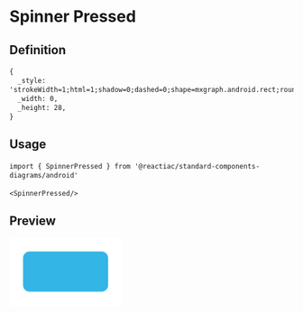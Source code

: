 # Spinner Pressed

## Definition

```
{
  _style: 'strokeWidth=1;html=1;shadow=0;dashed=0;shape=mxgraph.android.rect;rounded=1;fillColor=#33b5e5;strokeColor=#33b5e5;',
  _width: 0,
  _height: 28,
}
```

## Usage

```
import { SpinnerPressed } from '@reactiac/standard-components-diagrams/android'

<SpinnerPressed/>
```

## Preview

<img src="./spinner-pressed.png" width="200"/>
